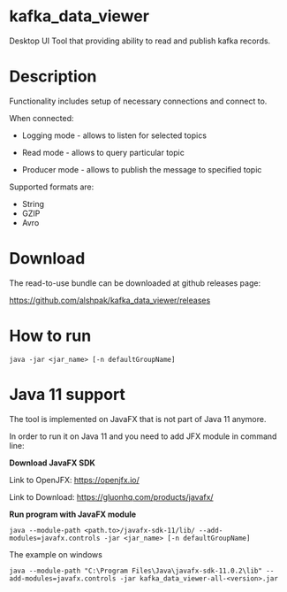# kafka_data_viewer

Desktop UI Tool that providing ability to read and publish kafka records.

# Description

Functionality includes setup of necessary connections and connect to.

When connected:

- Logging mode - allows to listen for selected topics

- Read mode - allows to query particular topic

- Producer mode - allows to publish the message to specified topic

Supported formats are:

- String
- GZIP
- Avro

# Download

The read-to-use bundle can be downloaded at github releases page:

https://github.com/alshpak/kafka_data_viewer/releases

# How to run

`java -jar <jar_name> [-n defaultGroupName]`

# Java 11 support

The tool is implemented on JavaFX that is not part of Java 11 anymore.

In order to run it on Java 11 and you need to add JFX module in command line:

**Download JavaFX SDK**
 
Link to OpenJFX: https://openjfx.io/

Link to Download: https://gluonhq.com/products/javafx/

**Run program with JavaFX module**

`java --module-path <path.to>/javafx-sdk-11/lib/ --add-modules=javafx.controls -jar <jar_name> [-n defaultGroupName]`

The example on windows

`java --module-path "C:\Program Files\Java\javafx-sdk-11.0.2\lib" --add-modules=javafx.controls -jar kafka_data_viewer-all-<version>.jar`
